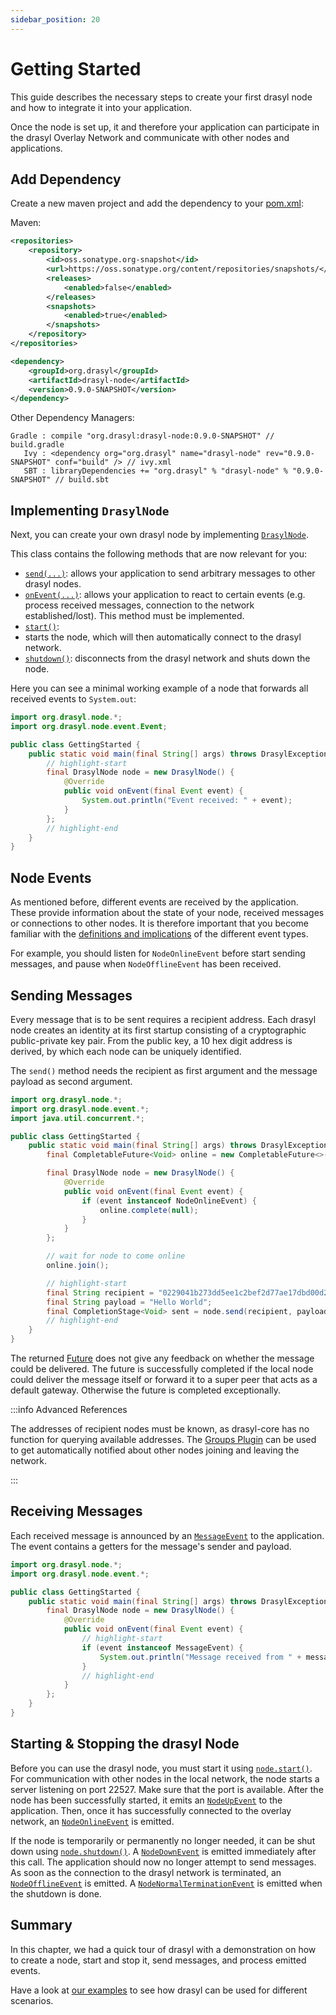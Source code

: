 ```yaml
---
sidebar_position: 20
---
```

# Getting Started

This guide describes the necessary steps to create your first drasyl node and how to integrate it into your application.

Once the node is set up, it and therefore your application can participate in the drasyl Overlay Network and communicate with other nodes and applications.

## Add Dependency

Create a new maven project and add the dependency to your [pom.xml](http://maven.apache.org/pom.html):

Maven:
```xml title="pom.xml"
<repositories>
    <repository>
        <id>oss.sonatype.org-snapshot</id>
        <url>https://oss.sonatype.org/content/repositories/snapshots/</url>
        <releases>
            <enabled>false</enabled>
        </releases>
        <snapshots>
            <enabled>true</enabled>
        </snapshots>
    </repository>
</repositories>
```

```xml title="pom.xml"
<dependency>
    <groupId>org.drasyl</groupId>
    <artifactId>drasyl-node</artifactId>
    <version>0.9.0-SNAPSHOT</version>
</dependency>
```

Other Dependency Managers:
```
Gradle : compile "org.drasyl:drasyl-node:0.9.0-SNAPSHOT" // build.gradle 
   Ivy : <dependency org="org.drasyl" name="drasyl-node" rev="0.9.0-SNAPSHOT" conf="build" /> // ivy.xml
   SBT : libraryDependencies += "org.drasyl" % "drasyl-node" % "0.9.0-SNAPSHOT" // build.sbt
```

## Implementing `DrasylNode`

Next, you can create your own drasyl node by implementing [`DrasylNode`](https://api.drasyl.org/master/org/drasyl/node/DrasylNode.html).

This class contains the following methods that are now relevant for you:

* [`send(...)`](https://api.drasyl.org/master/org/drasyl/node/DrasylNode.html#send(java.lang.String,java.lang.Object)):
  allows your application to send arbitrary messages to other drasyl nodes.
* [`onEvent(...)`](https://api.drasyl.org/master/org/drasyl/node/DrasylNode.html#onEvent(org.drasyl.node.event.Event)):
  allows your application to react to certain events (e.g. process received messages, connection to the network established/lost). This method must be implemented.
* [`start()`](https://api.drasyl.org/master/org/drasyl/node/DrasylNode.html#start()):
* starts the node, which will then automatically connect to the drasyl network.
* [`shutdown()`](https://api.drasyl.org/master/org/drasyl/node/DrasylNode.html#shutdown()):
  disconnects from the drasyl network and shuts down the node.
 
Here you can see a minimal working example of a node that forwards all received events to `System.out`:

```java title="GettingStarted.java"
import org.drasyl.node.*;
import org.drasyl.node.event.Event;

public class GettingStarted {
    public static void main(final String[] args) throws DrasylException {
        // highlight-start
        final DrasylNode node = new DrasylNode() {
            @Override
            public void onEvent(final Event event) {
                System.out.println("Event received: " + event);
            }
        };
        // highlight-end
    }
}
```

## Node Events

As mentioned before, different events are received by the application.
These provide information about the state of your node, received messages or connections to other nodes.
It is therefore important that you become familiar with the [definitions and implications](https://api.drasyl.org/master/org/drasyl/node/event/package-summary.html) of the different event types.

For example, you should listen for `NodeOnlineEvent` before start sending messages, and pause when `NodeOfflineEvent` has been received.

## Sending Messages

Every message that is to be sent requires a recipient address.
Each drasyl node creates an identity at its first startup consisting of a cryptographic public-private key pair.
From the public key, a 10 hex digit address is derived, by which each node can be uniquely identified.

The `send()` method needs the recipient as first argument and the message payload as second argument.

```java title="GettingStarted.java"
import org.drasyl.node.*;
import org.drasyl.node.event.*;
import java.util.concurrent.*;

public class GettingStarted {
    public static void main(final String[] args) throws DrasylException {
        final CompletableFuture<Void> online = new CompletableFuture<>();

        final DrasylNode node = new DrasylNode() {
            @Override
            public void onEvent(final Event event) {
                if (event instanceof NodeOnlineEvent) {
                    online.complete(null);
                }
            }
        };

        // wait for node to come online
        online.join();

        // highlight-start
        final String recipient = "0229041b273dd5ee1c2bef2d77ae17dbd00d2f0a2e939e22d42ef1c4bf05147ea9";
        final String payload = "Hello World";
        final CompletionStage<Void> sent = node.send(recipient, payload);
        // highlight-end
    }
}
```

The returned [Future](https://www.baeldung.com/java-completablefuture) does not give any feedback on whether the message could be delivered. 
The future is successfully completed if the local node could deliver the message itself or forward it to a super peer that acts as a default gateway.
Otherwise the future is completed exceptionally.

:::info Advanced References
    
The addresses of recipient nodes must be known, as drasyl-core has no function for querying available addresses.
The [Groups Plugin](plugins/groups.md) can be used to get automatically notified about other nodes joining and leaving the network.

:::

## Receiving Messages

Each received message is announced by an [`MessageEvent`](https://api.drasyl.org/master/org/drasyl/node/event/MessageEvent.html) to the application.
The event contains a getters for the message's sender and payload.

```java title="GettingStarted.java"
import org.drasyl.node.*;
import org.drasyl.node.event.*;

public class GettingStarted {
    public static void main(final String[] args) throws DrasylException {
        final DrasylNode node = new DrasylNode() {
            @Override
            public void onEvent(final Event event) {
                // highlight-start
                if (event instanceof MessageEvent) {
                    System.out.println("Message received from " + message.getSender() + " with payload " + message.getPayload());
                }
                // highlight-end
            }
        };
    }
}
```

## Starting & Stopping the drasyl Node

Before you can use the drasyl node, you must start it using [`node.start()`](https://api.drasyl.org/master/org/drasyl/node/DrasylNode.html#start()).
For communication with other nodes in the local network, the node starts a server listening on port 22527.
Make sure that the port is available. After the node has been successfully started, it emits an [`NodeUpEvent`](https://api.drasyl.org/master/org/drasyl/node/event/NodeUpEvent.html) to the application.
Then, once it has successfully connected to the overlay network, an [`NodeOnlineEvent`](https://api.drasyl.org/master/org/drasyl/node/event/NodeOnlineEvent.html) is emitted.

If the node is temporarily or permanently no longer needed, it can be shut down using [`node.shutdown()`](https://api.drasyl.org/master/org/drasyl/node/DrasylNode.html#shutdown()).
A [`NodeDownEvent`](https://api.drasyl.org/master/org/drasyl/node/event/NodeDownEvent.html) is emitted immediately after this call. The application should now no longer attempt to send messages.
As soon as the connection to the drasyl network is terminated, an [`NodeOfflineEvent`](https://api.drasyl.org/master/org/drasyl/node/event/NodeOfflineEvent.html) is emitted.
A [`NodeNormalTerminationEvent`](https://api.drasyl.org/master/org/drasyl/node/event/NodeNormalTerminationEvent.html) is emitted when the shutdown is done.

## Summary

In this chapter, we had a quick tour of drasyl with a demonstration on how to create a node, start and stop it, send messages, and process emitted events.

Have a look at [our examples](https://github.com/drasyl-overlay/drasyl/tree/master/drasyl-examples) to see how drasyl can be used for different scenarios.
